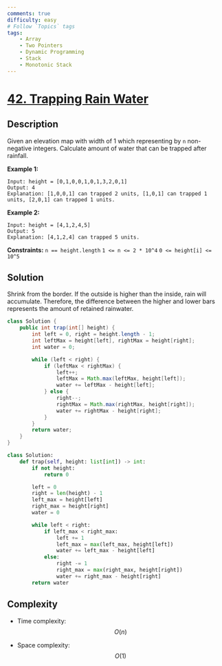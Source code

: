 ```yaml
---
comments: true
difficulty: easy
# Follow `Topics` tags
tags:
    - Array
    - Two Pointers
    - Dynamic Programming
    - Stack
    - Monotonic Stack
---
```


# [42. Trapping Rain Water](https://leetcode.com/problems/trapping-rain-water/description/)

## Description

Given an elevation map with width of 1 which representing by `n` non-negative integers. Calculate amount of water that can be trapped after rainfall.

**Example 1:**
```
Input: height = [0,1,0,0,1,0,1,3,2,0,1]
Output: 4
Explanation: [1,0,0,1] can trapped 2 units, [1,0,1] can trapped 1 units, [2,0,1] can trapped 1 units.
```

**Example 2:**
```
Input: height = [4,1,2,4,5]
Output: 5
Explanation: [4,1,2,4] can trapped 5 units.
```


**Constraints:**
`n == height.length`
`1 <= n <= 2 * 10^4`
`0 <= height[i] <= 10^5`

## Solution

Shrink from the border. If the outside is higher than the inside, rain will accumulate. Therefore, the difference between the higher and lower bars represents the amount of retained rainwater.


```java
class Solution {
    public int trap(int[] height) {
        int left = 0, right = height.length - 1;
        int leftMax = height[left], rightMax = height[right];
        int water = 0;

        while (left < right) {
            if (leftMax < rightMax) {
                left++;
                leftMax = Math.max(leftMax, height[left]);
                water += leftMax - height[left];
            } else {
                right--;
                rightMax = Math.max(rightMax, height[right]);
                water += rightMax - height[right];
            }
        }
        return water;
    }
}
```

```python
class Solution:
    def trap(self, height: list[int]) -> int:
        if not height:
            return 0

        left = 0
        right = len(height) - 1
        left_max = height[left]
        right_max = height[right]
        water = 0

        while left < right:
            if left_max < right_max:
                left += 1
                left_max = max(left_max, height[left])
                water += left_max - height[left]
            else:
                right -= 1
                right_max = max(right_max, height[right])
                water += right_max - height[right]
        return water
```

## Complexity

- Time complexity: $$O(n)$$
<!-- Add time complexity here, e.g. $$O(n)$$ -->

- Space complexity: $$O(1)$$
<!-- Add space complexity here, e.g. $$O(n)$$ -->
